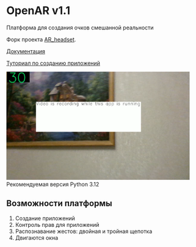 # OpenAR v1.1
Платформа для создания очков смешанной реальности

Форк проекта [AR_headset](https://github.com/ZernovTechno/AR_headset). 

[Документация](docs/docs.md)

[Туториал по созданию приложений](docs/tutorials/index.md)

<img src="docs/pics/recording.png" width="480" title="Screenshot of OpenAR running" alt="Скриншот интерфейса"/>
Рекомендуемая версия Python 3.12

## Возможности платформы
1. Создание приложений
2. Контроль прав для приложений
3. Распознавание жестов: двойная и тройная щепотка
4. Двигаются окна